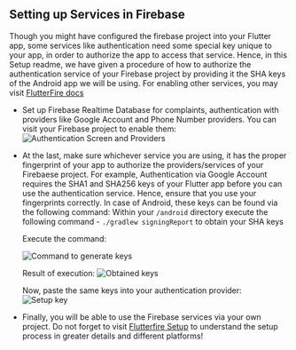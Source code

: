 ## Setting up Services in Firebase

  Though you might have configured the firebase project into your Flutter app, some services like authentication need some special key unique to your app, in order to authorize the app to access that service. Hence, in this Setup readme, we have given a procedure of how to authorize the authentication service of your Firebase project by providing it the SHA keys of the Android app we will be using. For enabling other services, you may visit [FlutterFire docs](https://firebase.google.com/docs/flutter/setup)

   - Set up Firebase Realtime Database for complaints, authentication with providers like Google Account and Phone Number providers. You can visit your Firebase project to enable them:
      ![Authentication Screen and Providers](https://github.com/user-attachments/assets/1f205aaa-6179-4e67-8a59-36e623e80f97)

   - At the last, make sure whichever service you are using, it has the proper fingerprint of your app to authorize the providers/services of your Firebaese project. For example, Authentication via Google Account requires the SHA1 and SHA256 keys of your Flutter app before you can use the authentication service. Hence, ensure that you use your fingerprints correctly. In case of Android, these keys can be found via the following command: Within your `/android` directory execute the following command - `./gradlew signingReport` to obtain your SHA keys

      Execute the command:

      ![Command to generate keys](https://github.com/user-attachments/assets/3745c98e-d578-4267-a08a-143f0df40e96)

      Result of execution:
      ![Obtained keys](https://github.com/user-attachments/assets/7ef7e907-3cda-4801-b347-77bdbbb29242)

      Now, paste the same keys into your authentication provider:
      ![Setup key](https://github.com/user-attachments/assets/178c060d-4342-40b5-bb1a-d5b582d26c00)

   - Finally, you will be able to use the Firebase services via your own project. Do not forget to visit [Flutterfire Setup](https://firebase.google.com/docs/flutter/setup) to understand the setup process in greater details and different platforms!
